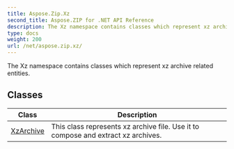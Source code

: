 ```yaml
---
title: Aspose.Zip.Xz
second_title: Aspose.ZIP for .NET API Reference
description: The Xz namespace contains classes which represent xz archive related entities
type: docs
weight: 200
url: /net/aspose.zip.xz/
---
```

The Xz namespace contains classes which represent xz archive related entities.

## Classes

| Class | Description |
| --- | --- |
| [XzArchive](./xzarchive/) | This class represents xz archive file. Use it to compose and extract xz archives. |


